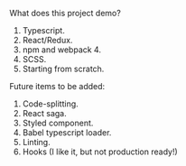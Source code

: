 

What does this project demo?
1) Typescript.
2) React/Redux.
3) npm and webpack 4.
4) SCSS.
5) Starting from scratch.

Future items to be added: 
1) Code-splitting.
2) React saga.
3) Styled component.
4) Babel typescript loader.
5) Linting.
6) Hooks (I like it, but not production ready!) 

